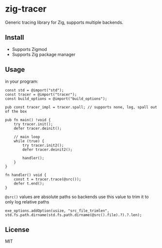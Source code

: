 # zig-tracer

Generic tracing library for Zig, supports multiple backends.

## Install

- Supports Zigmod
- Supports Zig package manager

## Usage

in your program:

```zig
const std = @import("std");
const tracer = @import("tracer");
const build_options = @import("build_options");

pub const tracer_impl = tracer.spall; // supports none, log, spall out of the box

pub fn main() !void {
    try tracer.init();
    defer tracer.deinit();

    // main loop
    while (true) {
        try tracer.init2();
        defer tracer.deinit2();

        handler();
    }
}

fn handler() void {
    const t = tracer.trace(@src());
    defer t.end();
}
```

`@src()` values are absolute paths so backends use this value to trim it to only log relative paths

```zig
exe_options.addOption(usize, "src_file_trimlen", std.fs.path.dirname(std.fs.path.dirname(@src().file).?).?.len);
```

## License

MIT
